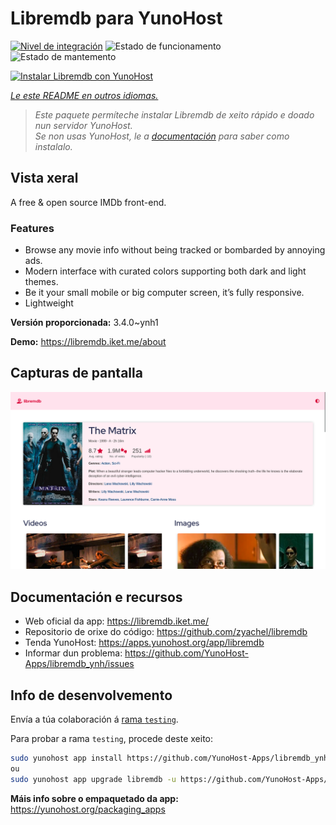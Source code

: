<!--
NOTA: Este README foi creado automáticamente por <https://github.com/YunoHost/apps/tree/master/tools/readme_generator>
NON debe editarse manualmente.
-->

# Libremdb para YunoHost

[![Nivel de integración](https://dash.yunohost.org/integration/libremdb.svg)](https://ci-apps.yunohost.org/ci/apps/libremdb/) ![Estado de funcionamento](https://ci-apps.yunohost.org/ci/badges/libremdb.status.svg) ![Estado de mantemento](https://ci-apps.yunohost.org/ci/badges/libremdb.maintain.svg)

[![Instalar Libremdb con YunoHost](https://install-app.yunohost.org/install-with-yunohost.svg)](https://install-app.yunohost.org/?app=libremdb)

*[Le este README en outros idiomas.](./ALL_README.md)*

> *Este paquete permíteche instalar Libremdb de xeito rápido e doado nun servidor YunoHost.*  
> *Se non usas YunoHost, le a [documentación](https://yunohost.org/install) para saber como instalalo.*

## Vista xeral

A free & open source IMDb front-end.

### Features

- Browse any movie info without being tracked or bombarded by annoying ads.
- Modern interface with curated colors supporting both dark and light themes.
- Be it your small mobile or big computer screen, it’s fully responsive.
- Lightweight



**Versión proporcionada:** 3.4.0~ynh1

**Demo:** <https://libremdb.iket.me/about>

## Capturas de pantalla

![Captura de pantalla de Libremdb](./doc/screenshots/screenshot.png)

## Documentación e recursos

- Web oficial da app: <https://libremdb.iket.me/>
- Repositorio de orixe do código: <https://github.com/zyachel/libremdb>
- Tenda YunoHost: <https://apps.yunohost.org/app/libremdb>
- Informar dun problema: <https://github.com/YunoHost-Apps/libremdb_ynh/issues>

## Info de desenvolvemento

Envía a túa colaboración á [rama `testing`](https://github.com/YunoHost-Apps/libremdb_ynh/tree/testing).

Para probar a rama `testing`, procede deste xeito:

```bash
sudo yunohost app install https://github.com/YunoHost-Apps/libremdb_ynh/tree/testing --debug
ou
sudo yunohost app upgrade libremdb -u https://github.com/YunoHost-Apps/libremdb_ynh/tree/testing --debug
```

**Máis info sobre o empaquetado da app:** <https://yunohost.org/packaging_apps>
